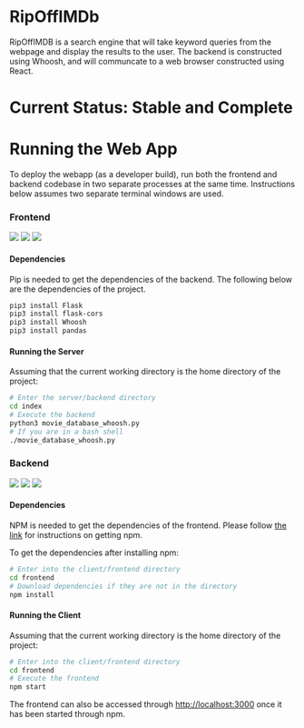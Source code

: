 # RipOffIMDb

RipOffIMDB is a search engine that will take keyword queries from the webpage
and display the results to the user. The backend is constructed using Whoosh,
and will communcate to a web browser constructed using React.

# Current Status: Stable and Complete

# Running the Web App

To deploy the webapp (as a developer build), run both the frontend and backend
codebase in two separate processes at the same time. Instructions below assumes
two separate terminal windows are used.
### Frontend

[<img src="https://img.shields.io/badge/python%20-%2314354C.svg?&style=for-the-badge&logo=python&logoColor=white"/>](https://www.python.org/) [<img src="https://img.shields.io/badge/flask%20-%23000.svg?&style=for-the-badge&logo=flask&logoColor=white"/>](https://flask.palletsprojects.com/en/1.1.x/) [<img src="https://img.shields.io/badge/pandas%20-%23150458.svg?&style=for-the-badge&logo=pandas&logoColor=white"/>](https://pandas.pydata.org/)

#### Dependencies

Pip is needed to get the dependencies of the backend. The following below are the 
dependencies of the project. 

```bash
pip3 install Flask
pip3 install flask-cors
pip3 install Whoosh
pip3 install pandas
```

#### Running the Server

Assuming that the current working directory is the home directory of the project:

```bash
# Enter the server/backend directory
cd index
# Execute the backend
python3 movie_database_whoosh.py
# If you are in a bash shell
./movie_database_whoosh.py
```

### Backend

[<img src="https://img.shields.io/badge/javascript%20-%23323330.svg?&style=for-the-badge&logo=javascript&logoColor=%23F7DF1E"/>](https://www.javascript.com/) [<img src="https://img.shields.io/badge/react%20-%2320232a.svg?&style=for-the-badge&logo=react&logoColor=%2361DAFB"/>](https://reactjs.org/) [<img src="https://img.shields.io/badge/material%20ui%20-%230081CB.svg?&style=for-the-badge&logo=material-ui&logoColor=white"/>](https://material-ui.com/)

#### Dependencies

NPM is needed to get the dependencies of the frontend. Please follow [the
link](https://www.npmjs.com/get-npm) for instructions on getting npm. 

To get the dependencies after installing npm:
```bash
# Enter into the client/frontend directory
cd frontend
# Download dependencies if they are not in the directory
npm install
```

#### Running the Client

Assuming that the current working directory is the home directory of the project:

```bash
# Enter into the client/frontend directory
cd frontend
# Execute the frontend
npm start
```

The frontend can also be accessed through [http://localhost:3000](http://localhost:3000) 
once it has been started through npm.
